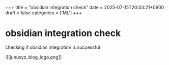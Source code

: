 +++
title = "obsidian integration check"
date = 2025-07-15T20:03:21+0900
draft = false
categories = ['ML']
+++

# obsidian integration check

checking if obsidian integration is successful

![[junuxyz_blog_logo.png]]
